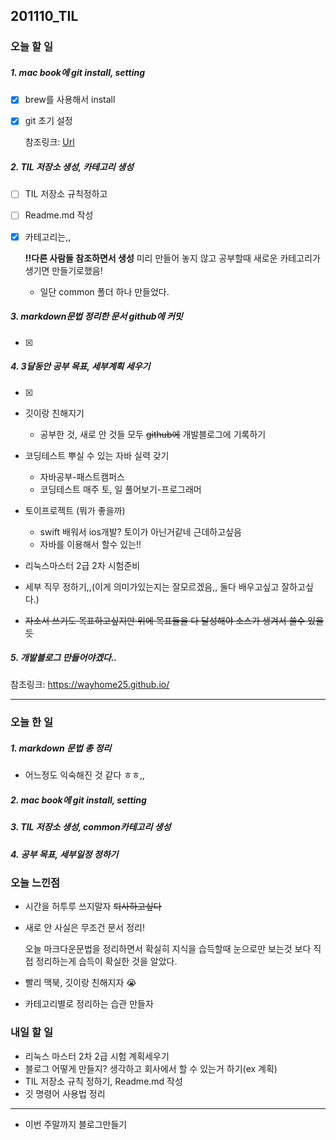 201110_TIL
--
### 오늘 할 일
##### 1. mac book에 git install, setting

- [x] brew를 사용해서 install

- [x] git 초기 설정

  참조링크: [Url](https://lsjsj92.tistory.com/596)

##### 2. TIL 저장소 생성, 카테고리 생성

- [ ] TIL 저장소 규칙정하고

- [ ] Readme.md 작성

- [x] 카테고리는,, 

  **!!다른 사람들 참조하면서 생성**
  미리 만들어 놓지 않고 공부할때 새로운 카테고리가 생기면 만들기로했음!
  
  * 일단 common 폴더 하나 만들었다.

##### 3. markdown문법 정리한 문서 github에 커밋

- [x] 

##### 4. 3달동안 공부 목표, 세부계획 세우기
- [x] 

* 깃이랑 친해지기

  * 공부한 것, 새로 안 것들 모두 ~~github에~~ 개발블로그에 기록하기

* 코딩테스트 뿌실 수 있는 자바 실력 갖기

  *  자바공부-패스트캠퍼스
  *  코딩테스트 매주 토, 일 풀어보기-프로그래머

* 토이프로젝트 (뭐가 좋을까) 

  * swift 배워서 ios개발? 토이가 아닌거같네 근데하고싶음 
  * 자바를 이용해서 할수 있는!!

* 리눅스마스터 2급 2차 시험준비

* 세부 직무 정하기,,(이게 의미가있는지는 잘모르겠음,, 둘다 배우고싶고 잘하고싶다.)

* ~~자소서 쓰기도 목표하고싶지만 위에 목표들을 다 달성해야 소스가 생겨서 쓸수 있을듯~~

##### 5. 개발블로그 만들어야겠다..

 참조링크: https://wayhome25.github.io/

***



### 오늘 한 일

##### 1. markdown 문법 총 정리

* 어느정도 익숙해진 것 같다 ㅎㅎ,,
##### 2. mac book에 git install, setting
##### 3. TIL 저장소 생성,  common카테고리 생성
##### 4. 공부 목표, 세부일정 정하기



### 오늘 느낀점

* 시간을 허투루 쓰지말자 ~~퇴사하고싶다~~

* 새로 안 사실은 무조건 문서 정리!

  오늘 마크다운문법을 정리하면서 확실히 지식을 습득할때 눈으로만 보는것 보다 직접 정리하는게 습득이 확실한 것을 알았다.
  
* 빨리 맥북, 깃이랑 친해지자 :sob:

* 카테고리별로 정리하는 습관 만들자

  
### 내일 할 일

* 리눅스 마스터 2차 2급 시험 계획세우기
* 블로그 어떻게 만들지? 생각하고 회사에서 할 수 있는거 하기(ex 계획)
* TIL 저장소 규칙 정하기, Readme.md 작성 
* 깃 명령어 사용법 정리

***
* 이번 주말까지 블로그만들기
